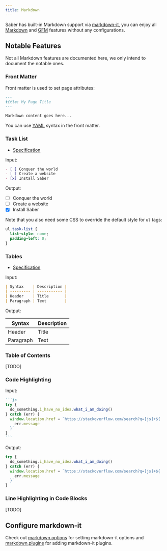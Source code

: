 ```yaml
---
title: Markdown
---
```


Saber has built-in Markdown support via [markdown-it](https://github.com/markdown-it/markdown-it), you can enjoy all [Markdown](https://daringfireball.net/linked/2014/01/08/markdown-extension) and [GFM](https://github.github.com/gfm/) features without any configurations.

## Notable Features

Not all Markdown features are documented here, we only intend to document the notable ones.

### Front Matter

Front matter is used to set page attributes:

```markdown
---
title: My Page Title
---

Markdown content goes here...
```

You can use [YAML](https://yaml.org/) syntax in the front matter.

### Task List

- [Specification](https://github.github.com/gfm/#task-list-items-extension-)

Input:

```markdown
- [ ] Conquer the world
- [ ] Create a website
- [x] Install Saber
```

Output:

- [ ] Conquer the world
- [ ] Create a website
- [x] Install Saber

Note that you also need some CSS to override the default style for `ul` tags:

```css
ul.task-list {
  list-style: none;
  padding-left: 0;
}
```

### Tables

- [Specification](https://github.github.com/gfm/#tables-extension-)

Input:

```markdown
| Syntax    | Description |
| --------- | ----------- |
| Header    | Title       |
| Paragraph | Text        |
```

Output:

| Syntax    | Description |
| --------- | ----------- |
| Header    | Title       |
| Paragraph | Text        |

### Table of Contents

[TODO]

### Code Highlighting

Input:

````markdown
```js
try {
  do_something.i_have_no_idea.what_i_am_doing()
} catch (err) {
  window.location.href = `https://stackoverflow.com/search?q=[js]+${
    err.message
  }`
}
```
````

Output:

```js
try {
  do_something.i_have_no_idea.what_i_am_doing()
} catch (err) {
  window.location.href = `https://stackoverflow.com/search?q=[js]+${
    err.message
  }`
}
```

### Line Highlighting in Code Blocks

[TODO]

## Configure markdown-it

Check out [markdown.options](/docs/config.html#markdown.options) for setting markdown-it options and [markdown.plugins](/docs/config.html#markdown.plugins) for adding markdown-it plugins.
